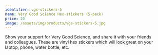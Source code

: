```yaml
---
identifier: vgs-stickers-5
name: Very Good Science Hex-stickers (5-pack)
price: 20
image: /assets/img/products/vgs-stickers-5.jpg
---
```


Show your support for Very Good Science, and share it with your friends and colleagues. These are vinyl hex stickers which will look great on your laptop, phone, water bottle, etc.
